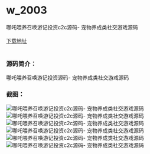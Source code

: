 # w_2003
哪吒喂养召唤游记投资c2c源码- 宠物养成类社交游戏源码
<br/></br>
[下载地址](https://www.uuid2.com/2003.html "下载地址")
<br/></br>
<h3>源码简介：</h3>
<p>哪吒喂养召唤游记投资源码- 宠物养成类社交游戏源码<p>
<h3>截图：</h3>
<img src="https://www.uuid2.com/wp-content/uploads/img/202202/a06b94b144.jpg" alt="哪吒喂养召唤游记投资c2c源码- 宠物养成类社交游戏源码"><img src="https://www.uuid2.com/wp-content/uploads/img/202202/a06b94b197.jpg" alt="哪吒喂养召唤游记投资c2c源码- 宠物养成类社交游戏源码"><img src="https://www.uuid2.com/wp-content/uploads/img/202202/5a6e612566.jpg" alt="哪吒喂养召唤游记投资c2c源码- 宠物养成类社交游戏源码"><img src="https://www.uuid2.com/wp-content/uploads/img/202202/5a6e612496.jpg" alt="哪吒喂养召唤游记投资c2c源码- 宠物养成类社交游戏源码"><img src="https://www.uuid2.com/wp-content/uploads/img/202202/d1bef4e254.jpg" alt="哪吒喂养召唤游记投资c2c源码- 宠物养成类社交游戏源码"><img src="https://www.uuid2.com/wp-content/uploads/img/202202/d1bef4e229.jpg" alt="哪吒喂养召唤游记投资c2c源码- 宠物养成类社交游戏源码">
